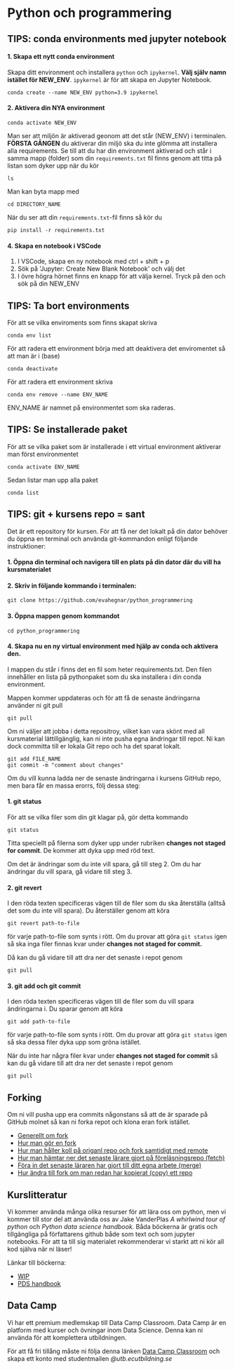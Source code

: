 # Python och programmering

## TIPS: conda environments med jupyter notebook

#### 1. Skapa ett nytt conda environment

Skapa ditt environment och installera `python` och `ipykernel`. __Välj själv namn istället för NEW_ENV__. `ipykernel` är för att skapa en Jupyter Notebook.

	conda create --name NEW_ENV python=3.9 ipykernel

#### 2. Aktivera din NYA environment

	conda activate NEW_ENV

Man ser att miljön är aktiverad geonom att det står (NEW_ENV) i terminalen. __FÖRSTA GÅNGEN__ du aktiverar din miljö ska du inte glömma att installera alla requirements. Se till att du har din environment aktiverad och står i samma mapp (folder) som din `requirements.txt` fil finns genom att titta på listan som dyker upp när du kör

	ls
Man kan byta mapp med 

	cd DIRECTORY_NAME

När du ser att din `requirements.txt`-fil finns så kör du

	pip install -r requirements.txt


#### 4. Skapa en notebook i VSCode

1. I VSCode, skapa en ny notebook med ctrl + shift + p
2. Sök på 'Jupyter: Create New Blank Notebook' och välj det
3. I övre högra hörnet finns en knapp för att välja kernel. Tryck på den och sök på din NEW_ENV

## TIPS: Ta bort environments
För att se vilka enviroments som finns skapat skriva 

	conda env list

För att radera ett environment börja med att deaktivera det enviromentet så att man är i (base)

	conda deactivate

För att radera ett environment skriva

	conda env remove --name ENV_NAME

ENV_NAME är namnet på environmentet som ska raderas.

## TIPS: Se installerade paket
För att se vilka paket som är installerade i ett virtual environment aktiverar man först environmentet

	conda activate ENV_NAME

Sedan listar man upp alla paket

	conda list

## TIPS: git + kursens repo = sant

Det är ett repository för kursen. För att få ner det lokalt på din dator behöver du öppna en terminal och använda git-kommandon enligt följande instruktioner:

#### 1. Öppna din terminal och navigera till en plats på din dator där du vill ha kursmaterialet

#### 2. Skriv in följande kommando i terminalen:
	
	git clone https://github.com/evahegnar/python_programmering

#### 3. Öppna mappen genom kommandot 
	
	cd python_programmering

#### 4. Skapa nu en ny virtual environment med hjälp av conda och aktivera den.

I mappen du står i finns det en fil som heter requirements.txt. Den filen innehåller en lista på pythonpaket som du ska installera i din conda environment. 

Mappen kommer uppdateras och för att få de senaste ändringarna använder ni git pull

	git pull

Om ni väljer att jobba i detta repositroy, vilket kan vara skönt med all kursmaterial lättillgänglig, kan ni inte pusha egna ändringar till repot. Ni kan dock committa till er lokala Git repo och ha det sparat lokalt. 

	git add FILE_NAME
	git commit -m "comment about changes"

Om du vill kunna ladda ner de senaste ändringarna i kursens GitHub repo, men bara får en massa erorrs, följ dessa steg:

#### 1. git status
För att se vilka filer som din git klagar på, gör detta kommando
	
	git status

Titta speciellt på filerna som dyker upp under rubriken __changes not staged for commit__. De kommer att dyka upp med röd text.

Om det är ändringar som du inte vill spara, gå till steg 2. Om du har ändringar du vill spara, gå vidare till steg 3.

#### 2. git revert

I den röda texten specificeras vägen till de filer som du ska återställa (alltså det som du inte vill spara). Du återställer genom att köra

	git revert path-to-file

för varje path-to-file som synts i rött. Om du provar att göra `git status` igen så ska inga filer finnas kvar under __changes not staged for commit.__

Då kan du gå vidare till att dra ner det senaste i repot genom

	git pull

#### 3. git add och git commit

I den röda texten specificeras vägen till de filer som du vill spara ändringarna i. Du sparar genom att köra
	
	git add path-to-file

för varje path-to-file som synts i rött. Om du provar att göra `git status` igen så ska dessa filer dyka upp som gröna istället.

När du inte har några filer kvar under __changes not staged for commit__ så kan du gå vidare till att dra ner det senaste i repot genom

	git pull


## Forking

Om ni vill pusha upp era commits någonstans så att de är sparade på GitHub molnet så kan ni forka repot och klona eran fork istället.

 - [Generellt om fork](https://docs.github.com/en/pull-requests/collaborating-with-pull-requests/working-with-forks/about-forks)
 - [Hur man gör en fork](https://docs.github.com/en/enterprise-server@3.0/get-started/quickstart/fork-a-repo)
 - [Hur man håller koll på origanl repo och fork samtidigt med remote](https://docs.github.com/en/pull-requests/collaborating-with-pull-requests/working-with-forks/configuring-a-remote-for-a-fork)
 - [Hur man hämtar ner det senaste lärare gjort på föreläsningsrepo (fetch)](https://docs.github.com/en/pull-requests/collaborating-with-pull-requests/working-with-forks/syncing-a-fork)
 - [Föra in det senaste läraren har gjort till ditt egna arbete (merge)](https://docs.github.com/en/pull-requests/collaborating-with-pull-requests/working-with-forks/merging-an-upstream-repository-into-your-fork )
 - [Hur ändra till fork om man redan har kopierat (copy) ett repo](https://admcpr.com/what-the-fork/)



## Kurslitteratur

Vi kommer använda många olika resurser för att lära oss om python, men vi kommer till stor del att använda oss av Jake VanderPlas *A whirlwind tour of python* och *Python data science handbook*. 
Båda böckerna är gratis och tillgängliga på författarens github både som text och som jupyter notebooks. För att ta till sig materialet rekommenderar vi starkt att ni kör all kod själva när ni läser!

Länkar till böckerna:
- [WIP](https://jakevdp.github.io/WhirlwindTourOfPython/) 
- [PDS handbook](https://jakevdp.github.io/PythonDataScienceHandbook/)



## Data Camp

Vi har ett premium medlemskap till Data Camp Classroom. Data Camp är en platform med kurser och övningar inom Data Science. Denna kan ni använda för att komplettera utbildningen. 

För att få fri tillång måste ni följa denna länken [Data Camp Classroom](https://www.datacamp.com/groups/shared_links/1e9ec73fbf3dd46f0a0a9c8a9e773774c7ad2add6677109d698782ea059a2ae3) och skapa ett konto med studentmailen *@utb.ecutbildning.se*  
